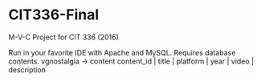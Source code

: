 # CIT336-Final
M-V-C Project for CIT 336 (2016)

Run in your favorite IDE with Apache and MySQL. Requires database contents.
vgnostalgia -> content
content_id | title | platform | year | video | description
